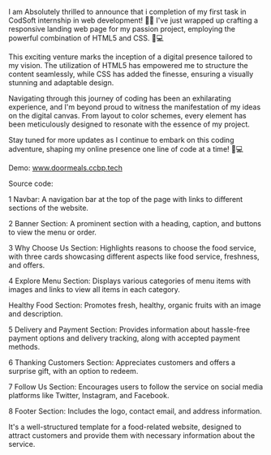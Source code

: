 I am Absolutely thrilled to announce that i completion of my first task in CodSoft internship in web development! 🚀🌐 I've just wrapped up crafting a responsive landing web page for my passion project, employing the powerful combination of HTML5 and CSS. 🎨💻



This exciting venture marks the inception of a digital presence tailored to my vision. The utilization of HTML5 has empowered me to structure the content seamlessly, while CSS has added the finesse, ensuring a visually stunning and adaptable design.



Navigating through this journey of coding has been an exhilarating experience, and I'm beyond proud to witness the manifestation of my ideas on the digital canvas. From layout to color schemes, every element has been meticulously designed to resonate with the essence of my project.



Stay tuned for more updates as I continue to embark on this coding adventure, shaping my online presence one line of code at a time! 🌟💻



Demo: www.doormeals.ccbp.tech

Source code: 



1 Navbar: A navigation bar at the top of the page with links to different sections of the website.



2 Banner Section: A prominent section with a heading, caption, and buttons to view the menu or order.



3 Why Choose Us Section: Highlights reasons to choose the food service, with three cards showcasing different aspects like food service, freshness, and offers.



4 Explore Menu Section: Displays various categories of menu items with images and links to view all items in each category.

Healthy Food Section: Promotes fresh, healthy, organic fruits with an image and description.



5 Delivery and Payment Section: Provides information about hassle-free payment options and delivery tracking, along with accepted payment methods.



6 Thanking Customers Section: Appreciates customers and offers a surprise gift, with an option to redeem.



7 Follow Us Section: Encourages users to follow the service on social media platforms like Twitter, Instagram, and Facebook.



8 Footer Section: Includes the logo, contact email, and address information.

It's a well-structured template for a food-related website, designed to attract customers and provide them with necessary information about the service.
